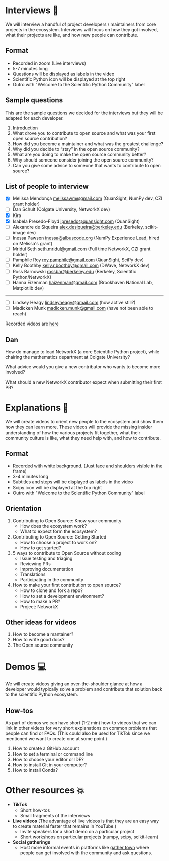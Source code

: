# Interviews :busts_in_silhouette:

We will interview a handful of project developers / maintainers from core projects in the ecosystem.
Interviews will focus on how they got involved, what their projects are like, and how new people can contribute.

## Format

- Recorded in zoom (Live interviews)
- 5-7 minutes long
- Questions will be displayed as labels in the video
- Scientific Python icon will be displayed at the top right
- Outro with "Welcome to the Scientific Python Community" label

## Sample questions

This are the sample questions we decided for the interviews but they will be adapted for each developer.

1. Introduction
2. What drove you to contribute to open source and what was your first open source contribution?
3. How did you become a maintainer and what was the greatest challenge?
4. Why did you decide to “stay” in the open source community? 
5. What are you doing to make the open source community better? 
6. Why should someone consider joining the open source community?
7. Can you give some advice to someone that wants to contribute to open source?

## List of people to interview

- [X] Melissa Mendonça <melissawm@gmail.com> (QuanSight, NumPy dev, CZI grant holder)
- [ ] Dan Schult (Colgate University, NetworkX dev)
- [X] Kira
- [x] Isabela Presedo-Floyd <ipresedo@quansight.com> (QuanSight)
- [ ] Alexandre de Siqueira <alex.desiqueira@berkeley.edu> (Berkeley, scikit-image dev)
- [ ] Inessa Pawson <inessa@albuscode.org> (NumPy Experience Lead, hired on Melissa's grant)
- [ ] Mridul Seth <seth.mridul@gmail.com> (Full time NetworkX, CZI grant holder)
- [ ] Pamphile Roy <roy.pamphile@gmail.com> (QuanSight, SciPy dev)
- [ ] Kelly Boothby <kelly.r.boothby@gmail.com> (DWave, NetworkX dev)
- [ ] Ross Barnowski <rossbar@berkeley.edu> (Berkeley, Scientific Python/NetworkX)
- [ ] Hanna Eizenman <haizenman@gmail.com> (Brookhaven National Lab, Matplotlib dev)

----

- [ ] Lindsey Heagy <lindseyheagy@gmail.com> (how active still?)
- [ ] Madicken Munk <madicken.munk@gmail.com> (have not been able to reach)

Recorded videos are [here](https://drive.google.com/drive/u/2/folders/1mAJ7HYQOZZipGwutc1jNGhOJ3bzfsDDC)

## Dan

How do manage to lead NetworkX (a core Scientific Python project), while
chairing the mathematics department at Colgate University?

What advice would you give a new contributor who wants to become more involved?

What should a new NetworkX contributor expect when submitting their first PR?

# Explanations :book:

We will create videos to orient new people to the ecosystem and show them how they can learn more.
These videos will provide the missing insider understanding of how the various projects fit together,
what their community culture is like, what they need help with, and how to contribute.

## Format

- Recorded with white background. (Just face and shoulders visible in the frame)
- 3-4 minutes long
- Subtitles and steps will be displayed as labels in the video
- Scipy icon will be displayed at the top right
- Outro with "Welcome to the Scientific Python Community" label


## Orientation

1. Contributing to Open Source: Know your community
	- How does the ecosystem work?
	- What to expect form the ecosystem?
2. Contributing to Open Source: Getting Started
	- How to choose a project to work on?
	- How to get started?
3. 5 ways to contribute to Open Source without coding
	- Issue testing and triaging
	- Reviewing PRs
	- Improving documentation
	- Translations
	- Participating in the community
4. How to make your first contribution to open source?
	- How to clone and fork a repo?
	- How to set a development environment?
	- How to make a PR?
	- Project: NetworkX

## Other ideas for videos

1. How to become a mantainer?
2. How to write good docs?
3. The Open source community

# Demos :computer:

We will create videos giving an over-the-shoulder glance at how a developer would typically solve a problem and contribute that solution back to the scientific Python ecosystem.

## How-tos

As part of demos we can have short (1-2 min) how-to videos that we can link in other videos for very short explanations on common problems that people can find or FAQs. (This could also be used for TikTok since we mentioned we want to create one at some point.)

1. How to create a GitHub account
2. How to set a terminal or command line
3. How to choose your editor or IDE?
4. How to install Git in your computer?
5. How to install Conda?

# Other resources :boom:

- **TikTok**
	- Short how-tos
	- Small fragments of the interviews
- **Live videos** (The advantage of live videos is that they are an easy way to create material faster that remains in YouTube.)
	- Invite speakers for a short demo on a particular project
	- Short workshops on particular projects (numpy, scipy, scikit-learn)
- **Social gatherings**
	- Host more informal events in platforms like [gather town](https://www.gather.town) where people can get involved with the community and ask questions.
	

